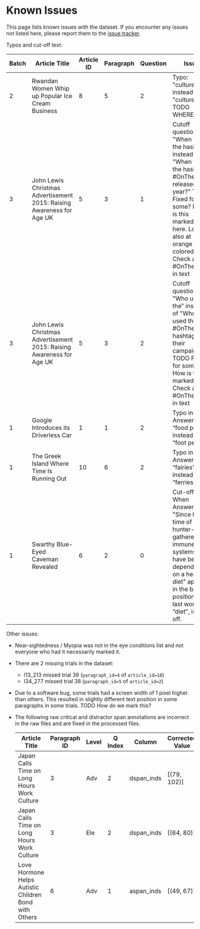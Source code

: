 # Known Issues

This page lists known issues with the dataset. If you encounter any issues not listed here, please report them to the [issue tracker](https://github.com/lacclab/OneStop-Eye-Movements/issues).

Typos and cut-off text:

| Batch | Article Title                                      | Article ID | Paragraph | Question | Issue                                                                                     |
|-------|----------------------------------------------------|------------|-----------|----------|-------------------------------------------------------------------------------------------|
| 2     | Rwandan Women Whip up Popular Ice Cream Business                                            | 8          | 5         | 2        | Typo: "culture"". instead of "culture".  TODO WHERE?                                                   |
| 3     | John Lewis Christmas Advertisement 2015: Raising Awareness for Age UK | 5          | 3         | 1        | Cutoff question: "When was the hashtag” instead of "When was the hashtag #OnTheMoon released this year?” TODO Fixed for some? How is this marked? Add here. Look also at orange colored text. Check also  #OnTheMoon in text     |
| 3     | John Lewis Christmas Advertisement 2015: Raising Awareness for Age UK | 5          | 3         | 2        | Cutoff question: "Who used the” instead of "Who used the #OnTheMoon hashtag for their campaign?” TODO Fixed for some? How is this marked? Check also  #OnTheMoon in text              |
| 1     | Google Introduces its Driverless Car               | 1          | 1        | 2        | Typo in Answer B: “food pedal” instead of “foot pedal”.                                                        |
| 1     | The Greek Island Where Time Is Running Out                                      | 10          | 6         | 2        | Typo in Answer D: “fairies” instead of “ferries”                                                              |
| 1     | Swarthy Blue-Eyed Caveman Revealed                 | 6          | 2         | 0        | Cut-off text: When Answer D "Since the time of the hunter-gatherers, immune systems have been dependent on a health diet" appears in the bottom position, the last word, “diet”, is cut off. |

Other issues:

- Near-sightedness / Myopia was not in the eye conditions list and not everyone who had it necessarily marked it.
- There are 2 missing trials in the dataset:
  - l13_213 missed trial 39  (`paragraph_id=4` of `article_id=10`)
  - l34_277 missed  trial 38 (`paragraph_id=5` of `article_id=2`)
- Due to a software bug, some trials had a screen width of 1 pixel higher than others. This resulted in slightly different text position in some paragraphs in some trials. TODO How do we mark this?
- The following raw critical and distractor span annotations are incorrect in the raw files and are fixed in the processed files.

    | Article Title                                               | Paragraph ID | Level | Q Index | Column       | Corrected Value  |
    |-------------------------------------------------------------|--------------|-------|---------|--------------|------------------|
    | Japan Calls Time on Long Hours Work Culture                 | 3            | Adv   | 2       | dspan_inds   | [(79, 102)]      |
    | Japan Calls Time on Long Hours Work Culture                 | 3            | Ele   | 2       | dspan_inds   | [(64, 80)]       |
    | Love Hormone Helps Autistic Children Bond with Others       | 6            | Adv   | 1       | aspan_inds   | [(49, 67)]       |
